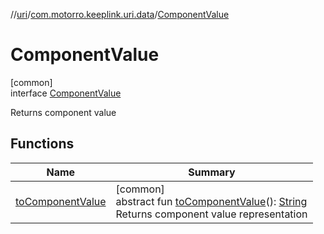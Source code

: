 //[uri](../../../index.md)/[com.motorro.keeplink.uri.data](../index.md)/[ComponentValue](index.md)

# ComponentValue

[common]\
interface [ComponentValue](index.md)

Returns component value

## Functions

| Name | Summary |
|---|---|
| [toComponentValue](to-component-value.md) | [common]<br>abstract fun [toComponentValue](to-component-value.md)(): [String](https://kotlinlang.org/api/latest/jvm/stdlib/kotlin/-string/index.html)<br>Returns component value representation |
